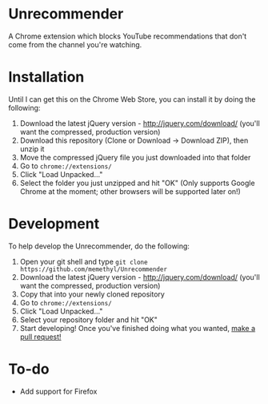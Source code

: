 # Unrecommender
A Chrome extension which blocks YouTube recommendations that don't come from the channel you're watching.

# Installation
Until I can get this on the Chrome Web Store, you can install it by doing the following:
1. Download the latest jQuery version - http://jquery.com/download/ (you'll want the compressed, production version)
2. Download this repository (Clone or Download -> Download ZIP), then unzip it
3. Move the compressed jQuery file you just downloaded into that folder
4. Go to `chrome://extensions/`
5. Click "Load Unpacked..."
6. Select the folder you just unzipped and hit "OK"
(Only supports Google Chrome at the moment; other browsers will be supported later on!)

# Development
To help develop the Unrecommender, do the following:
1. Open your git shell and type `git clone https://github.com/memethyl/Unrecommender`
2. Download the latest jQuery version - http://jquery.com/download/ (you'll want the compressed, production version)
3. Copy that into your newly cloned repository
4. Go to `chrome://extensions/`
5. Click "Load Unpacked..."
6. Select your repository folder and hit "OK"
7. Start developing!
Once you've finished doing what you wanted, [make a pull request!](https://github.com/memethyl/Unrecommender/pulls)

# To-do
- Add support for Firefox
